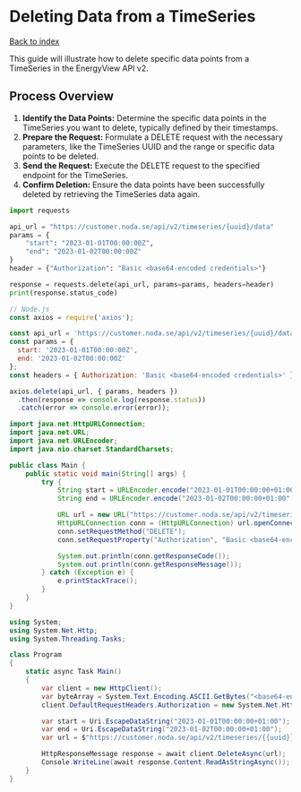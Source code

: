 # Deleting Data from a TimeSeries

[Back to index](/index.html)

This guide will illustrate how to delete specific data points from a TimeSeries in the EnergyView API v2.

## Process Overview

1. **Identify the Data Points:** Determine the specific data points in the TimeSeries you want to delete, typically defined by their timestamps.
2. **Prepare the Request:** Formulate a DELETE request with the necessary parameters, like the TimeSeries UUID and the range or specific data points to be deleted.
3. **Send the Request:** Execute the DELETE request to the specified endpoint for the TimeSeries.
4. **Confirm Deletion:** Ensure the data points have been successfully deleted by retrieving the TimeSeries data again.

```python
import requests

api_url = "https://customer.noda.se/api/v2/timeseries/{uuid}/data"
params = {
    "start": "2023-01-01T00:00:00Z",
    "end": "2023-01-02T00:00:00Z"
}
header = {"Authorization": "Basic <base64-encoded credentials>"}

response = requests.delete(api_url, params=params, headers=header)
print(response.status_code)
```
```javascript
// Node.js
const axios = require('axios');

const api_url = 'https://customer.noda.se/api/v2/timeseries/{uuid}/data';
const params = {
  start: '2023-01-01T00:00:00Z',
  end: '2023-01-02T00:00:00Z'
};
const headers = { Authorization: 'Basic <base64-encoded credentials>' };

axios.delete(api_url, { params, headers })
  .then(response => console.log(response.status))
  .catch(error => console.error(error));
```
```java
import java.net.HttpURLConnection;
import java.net.URL;
import java.net.URLEncoder;
import java.nio.charset.StandardCharsets;

public class Main {
    public static void main(String[] args) {
        try {
            String start = URLEncoder.encode("2023-01-01T00:00:00+01:00", StandardCharsets.UTF_8.toString());
            String end = URLEncoder.encode("2023-01-02T00:00:00+01:00", StandardCharsets.UTF_8.toString());

            URL url = new URL("https://customer.noda.se/api/v2/timeseries/{uuid}/data?start=" + start + "&end=" + end);
            HttpURLConnection conn = (HttpURLConnection) url.openConnection();
            conn.setRequestMethod("DELETE");
            conn.setRequestProperty("Authorization", "Basic <base64-encoded credentials>");

            System.out.println(conn.getResponseCode());
            System.out.println(conn.getResponseMessage());
        } catch (Exception e) {
            e.printStackTrace();
        }
    }
}

```
```csharp
using System;
using System.Net.Http;
using System.Threading.Tasks;

class Program
{
    static async Task Main()
    {
        var client = new HttpClient();
        var byteArray = System.Text.Encoding.ASCII.GetBytes("<base64-encoded credentials>");
        client.DefaultRequestHeaders.Authorization = new System.Net.Http.Headers.AuthenticationHeaderValue("Basic", Convert.ToBase64String(byteArray));

        var start = Uri.EscapeDataString("2023-01-01T00:00:00+01:00");
        var end = Uri.EscapeDataString("2023-01-02T00:00:00+01:00");
        var url = $"https://customer.noda.se/api/v2/timeseries/{{uuid}}/data?start={start}&end={end}";

        HttpResponseMessage response = await client.DeleteAsync(url);
        Console.WriteLine(await response.Content.ReadAsStringAsync());
    }
}

```